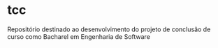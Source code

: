# tcc
Repositório destinado ao desenvolvimento do projeto de conclusão de curso como Bacharel em Engenharia de Software
